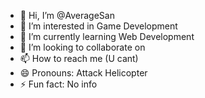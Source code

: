 - 👋 Hi, I’m @AverageSan
- 👀 I’m interested in Game Development
- 🌱 I’m currently learning Web Development
- 💞️ I’m looking to collaborate on 
- 📫 How to reach me (U cant)
- 😄 Pronouns: Attack Helicopter
- ⚡ Fun fact: No info

<!---
AverageSan/AverageSan is a ✨ special ✨ repository because its `README.md` (this file) appears on your GitHub profile.
You can click the Preview link to take a look at your changes.
--->
